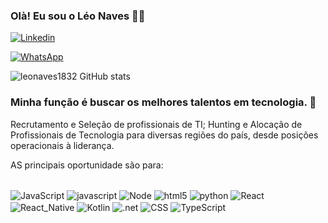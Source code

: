 ### Olà! Eu sou o Léo Naves 👋🚀

[![Linkedin](https://img.shields.io/badge/LinkedIn-0077B5?style=for-the-badge&logo=linkedin&logoColor=white)](https://www.linkedin.com/in/leonavess/)

[![WhatsApp](https://img.shields.io/badge/WhatsApp-25D366?style=for-the-badge&logo=whatsapp&logoColor=white)](https://wa.me/qr/F6FNFJA4AFBNO1)


![leonaves1832 GitHub stats](https://github-readme-stats.vercel.app/api?username=leonaves1832&show_icons=true&theme=tokyonight)


### Minha função é buscar os melhores talentos em tecnologia. 🔎

Recrutamento e Seleção de profissionais de TI;
Hunting e Alocação de Profissionais de Tecnologia para diversas regiões do país, desde posições operacionais à liderança. 

AS principais oportunidade são para: 

<div style= "Display: inline_block"><br/>
<img align="center" alt="JavaScript" src=   https://img.shields.io/badge/Java-ED8B00?style=for-the-badge&logo=java&logoColor=white">
<img align="center" alt="javascript" src= 
    https://img.shields.io/badge/JavaScript-F7DF1E?style=for-the-badge&logo=javascript&logoColor=black">
<img align="center" alt="Node" src= https://img.shields.io/badge/Node.js-43853D?style=for-the-badge&logo=node.js&logoColor=white">
    <img align="center" alt="html5" src= "https://img.shields.io/badge/HTML-239120?style=for-the-badge&logo=html5&logoColor=white">
     <img align="center" alt="python" src= 
    https://img.shields.io/badge/Python-3776AB?style=for-the-badge&logo=python&logoColor=white">
  <img align="center" alt="React" src= 
 https://img.shields.io/badge/React-20232A?style=for-the-badge&logo=react&logoColor=61DAFB">
<img align="center" alt="React_Native" src= 
 https://img.shields.io/badge/React_Native-20232A?style=for-the-badge&logo=react&logoColor=61DAFB">
<img align="center" alt="Kotlin" src= 
 https://img.shields.io/badge/Kotlin-0095D5?&style=for-the-badge&logo=kotlin&logoColor=white">
<img align="center" alt=".net" src= 
 https://img.shields.io/badge/.NET-5C2D91?style=for-the-badge&logo=.net&logoColor=white">
<img align="center" alt="CSS" src=
https://img.shields.io/badge/CSS-239120?&style=for-the-badge&logo=css3&logoColor=white">
<img align="center" alt="TypeScript" src=
https://img.shields.io/badge/TypeScript-007ACC?style=for-the-badge&logo=typescript&logoColor=white

</div>
